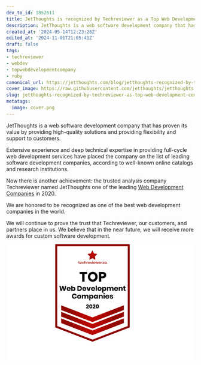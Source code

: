 ```yaml
---
dev_to_id: 1852611
title: JetThoughts is recognized by Techreviewer as a Top Web Development Company in 2020
description: JetThoughts is a web software development company that has proven its value by providing high-quality...
created_at: '2024-05-14T12:23:26Z'
edited_at: '2024-11-01T21:05:41Z'
draft: false
tags:
- techreviewer
- webdev
- topwebdevelopmentcompany
- ruby
canonical_url: https://jetthoughts.com/blog/jetthoughts-recognized-by-techreviewer-as-top-web-development-company-in-2020-webdev/
cover_image: https://raw.githubusercontent.com/jetthoughts/jetthoughts.github.io/master/content/blog/jetthoughts-recognized-by-techreviewer-as-top-web-development-company-in-2020-webdev/cover.png
slug: jetthoughts-recognized-by-techreviewer-as-top-web-development-company-in-2020-webdev
metatags:
  image: cover.png
---
```

JetThoughts is a web software development company that has proven its value by providing high-quality solutions and providing flexibility and support to customers.

Extensive experience and deep technical expertise in providing full-cycle web development services have placed the company on the list of leading software development companies, according to well-known online catalogs and research institutions.

Now there is another achievement: the trusted analysis company Techreviewer named JetThoughts one of the leading [Web Development Companies](https://techreviewer.co/top-web-development-companies) in 2020.

We are honored to be recognized as one of the best web development companies in the world.

We will continue to prove the trust that Techreviewer, our customers, and partners place in us. We believe that in the near future, we will receive more awards for custom software development.

![](file_0.png)
